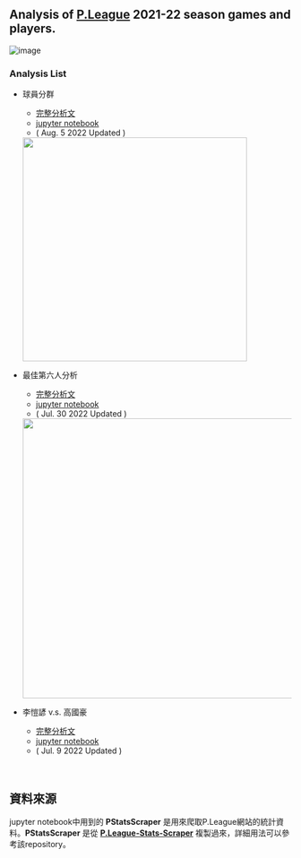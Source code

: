 ## Analysis of [P.League](https://pleagueofficial.com/) 2021-22 season games and players.

![image](https://user-images.githubusercontent.com/75982405/187362413-cdb86c24-b843-45d7-b711-7df12f9e04ce.png)

### Analysis List
- 球員分群
    - [完整分析文](https://surf-shear-188.notion.site/2021-22-8fa8291043484c39a7716ade2ce725e9)
    - [jupyter notebook](https://github.com/HarryChenTw/Basketball-Analysis/blob/main/03_player_clustering.ipynb)
    - ( Aug. 5 2022 Updated )
    
    <img src="https://user-images.githubusercontent.com/75982405/187365013-00b53f05-db18-47b0-9ba8-f131b64239f3.png" width=400 heights=400 >

- 最佳第六人分析 
    - [完整分析文](https://surf-shear-188.notion.site/P-2021-22-52808407254e48f6bee3d8689eb2c9bd)
    - [jupyter notebook](https://github.com/HarryChenTw/Basketball-Analysis/blob/main/02_sixth_man.ipynb)
    - ( Jul. 30 2022 Updated )
    
    <img src="https://user-images.githubusercontent.com/75982405/187364791-8499ca86-6eab-448c-aa80-75400235b3a1.png" width=500 heights=200 >

-  李愷諺 v.s. 高國豪 
    - [完整分析文](https://surf-shear-188.notion.site/v-s-5870935d482541569e2c1ec3f3b742b4)
    - [jupyter notebook](https://github.com/HarryChenTw/Basketball-Analysis/blob/main/01_kyle_kao_regular_season.ipynb)
    - ( Jul. 9 2022 Updated )


<br>

## 資料來源
jupyter notebook中用到的 **PStatsScraper** 是用來爬取P.League網站的統計資料。**PStatsScraper** 是從 **[P.League-Stats-Scraper](https://github.com/HarryChenTw/P.League-Stats-Scraper)** 複製過來，詳細用法可以參考該repository。
